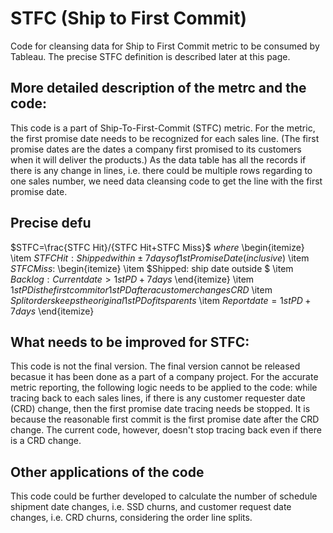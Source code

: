 # STFC (Ship to First Commit)
Code for cleansing data for Ship to First Commit metric to be consumed by Tableau. The precise STFC definition is described later at this page.

## More detailed description of the metrc and the code:
This code is a part of Ship-To-First-Commit (STFC) metric. For the metric, the first promise date needs to be recognized for each sales line. (The first promise dates are the dates a company first promised to its customers when it will deliver the products.) As the data table has all the records if there is any change in lines, i.e. there could be multiple rows regarding to one sales number, we need data cleansing code to get the line with the first promise date.

## Precise defu
$STFC=\frac{STFC Hit}/{STFC Hit+STFC Miss}$
$where$
\begin{itemize}
  \item $STFC Hit: Shipped within \pm 7 days of 1st Promise Date (inclusive)$
  \item $STFC Miss:$
    \begin{itemize}
      \item $Shipped: ship date outside $
      \item $Backlog: Current date > 1st PD + 7 days$
    \end{itemize}
  \item $1st PD is the first commit or 1st PD after a customer changes CRD$
  \item $Split orders keeps the original 1st PD of its parents$
  \item $Report date = 1st PD + 7 days$
\end{itemize}

## What needs to be improved for STFC:
This code is not the final version. The final version cannot be released becasue it has been done as a part of a company project. For the accurate metric reporting, the following logic needs to be applied to the code: while tracing back to each sales lines, if there is any customer requester date (CRD) change, then the first promise date tracing needs be stopped. It is because the reasonable first commit is the first promise date after the CRD change. The current code, however, doesn't stop tracing back even if there is a CRD change.

## Other applications of the code
This code could be further developed to calculate the number of schedule shipment date changes, i.e. SSD churns, and customer request date changes, i.e. CRD churns, considering the order line splits.
